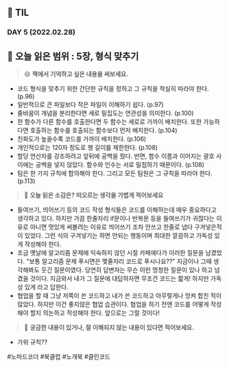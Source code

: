 ## :pencil: TIL  
### DAY 5 (2022.02.28)
:book: 오늘 읽은 범위 : 5장, 형식 맞추기
---
> :smile: **책에서 기억하고 싶은 내용을 써보세요.**
 - 코드 형식을 맞추기 위한 간단한 규칙을 정하고 그 규칙을 착실히 따라야 한다. (p.96)
 - 일반적으로 큰 파일보다 작은 파일이 이해하기 쉽다. (p.97)
 - 줄바꿈이 개념을 분리한다면 세로 밀집도는 연관성을 의미한다. (p.100)
 - 한 함수가 다른 함수를 호출한다면 두 함수는 세로로 가까이 배치한다. 또한 가능하다면 호출하는 함수를 호출되는 함수보다 먼저 배치한다. (p.104)
 - 친화도가 높을수록 코드를 가까이 배치한다. (p.106)
 - 개인적으로는 120자 정도로 행 길이를 제한한다. (p.108)
 - 할당 연산자를 강조하려고 앞뒤에 공백을 줬다. 반면, 함수 이름과 이어지는 괄호 사이에는 공백을 넣지 않았다. 함수와 인수는 서로 밀접하기 때문이다. (p.108)
 - 팀은 한 가지 규칙에 합의해야 한다. 그리고 모든 팀원은 그 규칙을 따라야 한다. (p.113)
 
> :thinking: **오늘 읽은 소감은? 떠오르는 생각을 가볍게 적어보세요**
 - 들여쓰기, 띄어쓰기 등의 코드 작성 형식들은 코드를 이해하는데 매우 중요하다고 생각하고 있다. 하지만 가끔 한줄자리 if문이나 반복문 등을 들여쓰기가 귀찮다는 이유로 아니면 멋있게 써볼려는
 이유로 띄어쓰기 조차 안쓰고 한줄로 냅다 구겨넣은적이 있었다. 그런 식의 구겨넣기는 하면 안되는 행동이며 최대한 깔끔하고 가독성 있게 작성해야 한다.
 - 조금 옛날에 알고리즘 문제에 익숙하지 않던 시절 카페에다가 이러한 질문을 남겼었다. "보통 알고리즘 문제 푸시면은 몇줄자리 코드로 푸시나요??" 지금이나 그때 생각해봐도 웃긴 질문이였다. 당연히 답변자는
 무슨 이런 멍청한 질문이 있나 하고 넘겼을 것이다. 지금와서 내가 그 질문에 대답하자면 무조건 코드는 짧게! 하지만 가독성 있게 라고 답한다.
 - 협업을 할 때 그냥 저쪽이 쓴 코드하고 내가 쓴 코드하고 아무렇게나 엉켜 합친 적이 많았다. 하지만 이건 좋지않은 협업 습관이다. 협업을 하기 전엔 코드를 어떻게 작성해야 할지 의논하고 작성해야 한다.
 앞으로는 그럴 것이다!

> :mag_right: **궁금한 내용이 있거나, 잘 이해되지 않는 내용이 있다면 적어보세요.**
 - 가위 규칙??


#노마드코더 #북클럽 #노개북 #클린코드
